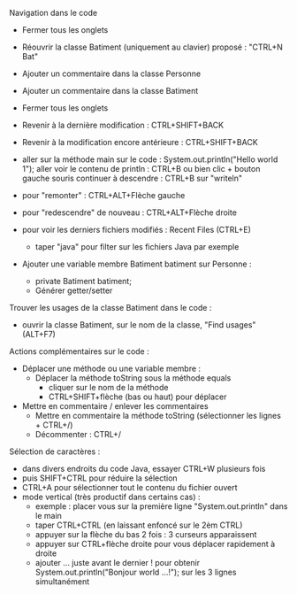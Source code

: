Navigation dans le code

- Fermer tous les onglets
- Réouvrir la classe Batiment (uniquement au clavier)
  proposé : "CTRL+N Bat"
- Ajouter un commentaire dans la classe Personne
- Ajouter un commentaire dans la classe Batiment
- Fermer tous les onglets
- Revenir à la dernière modification : CTRL+SHIFT+BACK
- Revenir à la modification encore antérieure : CTRL+SHIFT+BACK
- aller sur la méthode main sur le code :
  System.out.println("Hello world 1");
  aller voir le contenu de println : CTRL+B ou bien clic + bouton gauche souris
  continuer à descendre : CTRL+B sur "writeln"
- pour "remonter" : CTRL+ALT+Flèche gauche
- pour "redescendre" de nouveau : CTRL+ALT+Flèche droite
- pour voir les derniers fichiers modifiés : Recent Files (CTRL+E)
    - taper "java" pour filter sur les fichiers Java par exemple

- Ajouter une variable membre Batiment batiment sur Personne :
    - private Batiment batiment;
    - Générer getter/setter

Trouver les usages de la classe Batiment dans le code :

- ouvrir la classe Batiment, sur le nom de la classe, "Find usages" (ALT+F7)

Actions complémentaires sur le code :

- Déplacer une méthode ou une variable membre :
    - Déplacer la méthode toString sous la méthode equals
        - cliquer sur le nom de la méthode
        - CTRL+SHIFT+flèche (bas ou haut) pour déplacer
- Mettre en commentaire / enlever les commentaires
    - Mettre en commentaire la méthode toString  (sélectionner les lignes + CTRL+/)
    - Décommenter : CTRL+/

Sélection de caractères :

- dans divers endroits du code Java, essayer CTRL+W plusieurs fois
- puis SHIFT+CTRL pour réduire la sélection
- CTRL+A pour sélectionner tout le contenu du fichier ouvert
- mode vertical (très productif dans certains cas) :
    - exemple : placer vous sur la première ligne "System.out.println" dans le main
    - taper CTRL+CTRL (en laissant enfoncé sur le 2èm CTRL)
    - appuyer sur la flèche du bas 2 fois : 3 curseurs apparaissent
    - appuyer sur CTRL+flèche droite pour vous déplacer rapidement à droite
    - ajouter ... juste avant le dernier ! pour obtenir
      System.out.println("Bonjour world <x> ...!"); sur les 3 lignes simultanément
